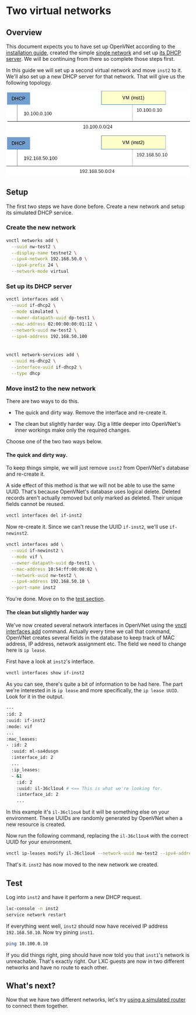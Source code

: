 # Two virtual networks

## Overview

This document expects you to have set up OpenVNet according to the [installation guide](installation), created the simple [single network](single-network) and set up [its DHCP server](single-network-dhcp). We will be continuing from there so complete those steps first.

In this guide we will set up a second virtual network and move `inst2` to it. We'll also set up a new DHCP server for that network. That will give us the following topology.

![Two networks](img/two-networks.png)

## Setup

The first two steps we have done before. Create a new network and setup its simulated DHCP service.

### Create the new network

```bash
vnctl networks add \
  --uuid nw-test2 \
  --display-name testnet2 \
  --ipv4-network 192.168.50.0 \
  --ipv4-prefix 24 \
  --network-mode virtual
```

### Set up its DHCP server

```bash
vnctl interfaces add \
  --uuid if-dhcp2 \
  --mode simulated \
  --owner-datapath-uuid dp-test1 \
  --mac-address 02:00:00:00:01:12 \
  --network-uuid nw-test2 \
  --ipv4-address 192.168.50.100


vnctl network-services add \
  --uuid ns-dhcp2 \
  --interface-uuid if-dhcp2 \
  --type dhcp
```

### Move inst2 to the new network

There are two ways to do this.

* The quick and dirty way. Remove the interface and re-create it.

* The clean but slightly harder way. Dig a little deeper into OpenVNet's inner workings make only the required changes.

Choose one of the two two ways below.

#### The quick and dirty way.

To keep things simple, we will just remove `inst2` from OpenVNet's database and re-create it.

A side effect of this method is that we will not be able to use the same UUID. That's because OpenVNet's database uses logical delete. Deleted records aren't actually removed but only marked as deleted. Their unique fields cannot be reused.

```bash
vnctl interfaces del if-inst2
```

Now re-create it. Since we can't reuse the UUID `if-inst2`, we'll use `if-newinst2`.

```bash
vnctl interfaces add \
  --uuid if-newinst2 \
  --mode vif \
  --owner-datapath-uuid dp-test1 \
  --mac-address 10:54:ff:00:00:02 \
  --network-uuid nw-test2 \
  --ipv4-address 192.168.50.10 \
  --port-name inst2
```

You're done. Move on to the [test section](#test).

#### The clean but slightly harder way

We've now created several network interfaces in OpenVNet using the [vnctl interfaces add](../vnctl/interfaces) command. Actually every time we call that command, OpenVNet creates several fields in the database  to keep track of MAC address, IP address, network assignment etc. The field we need to change here is `ip lease`.

First have a look at `inst2`'s interface.

```bash
vnctl interfaces show if-inst2
```

As you can see, there's quite a bit of information to be had here. The part we're interested in is `ip lease` and more specifically, the `ip lease UUID`. Look for it in the output.

```bash
---
:id: 2
:uuid: if-inst2
:mode: vif
...
:mac_leases:
- :id: 2
  :uuid: ml-sa4dusgn
  :interface_id: 2
  ...
  :ip_leases:
  - &1
    :id: 2
    :uuid: il-36cl1ou4 # <== This is what we're looking for.
    :interface_id: 2
    ...
```

In this example it's `il-36cl1ou4` but it will be something else on your environment. These UUIDs are randomly generated by OpenVNet when a new resource is created.

Now run the following command, replacing the `il-36cl1ou4` with the correct UUID for your environment.

```bash
vnctl ip-leases modify il-36cl1ou4 --network-uuid nw-test2 --ipv4-address 192.168.50.10
```

That's it. `inst2` has now moved to the new network we created.

## Test

Log into `inst2` and have it perform a new DHCP request.

```bash
lxc-console -n inst2
service network restart
```

If everything went well, `inst2` should now have received IP address `192.168.50.10`. Now try pining `inst1`.

```bash
ping 10.100.0.10
```

If you did things right, ping should have now told you that `inst1`'s network is unreachable. That's exactly right. Our LXC guests are now in two different networks and have no route to each other.

## What's next?

Now that we have two different networks, let's try [using a simulated router](two-networks-router) to connect them together.
